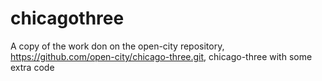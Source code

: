 # chicagothree
A copy of the work don on the open-city repository, https://github.com/open-city/chicago-three.git, chicago-three with some extra code

